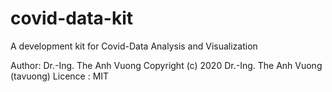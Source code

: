# covid-data-kit
A development kit for Covid-Data Analysis and Visualization

Author: Dr.-Ing. The Anh Vuong
Copyright (c) 2020 Dr.-Ing. The Anh Vuong (tavuong)
Licence : MIT
